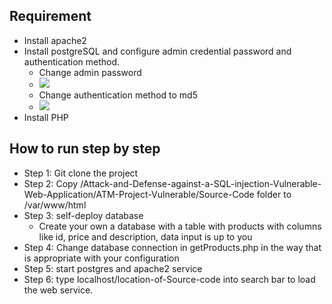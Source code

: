 ## Requirement
- Install apache2
- Install postgreSQL and configure admin credential password and authentication method.
    - Change admin password
    - ![](https://i.imgur.com/n8VF3t3.png)
    - Change authentication method to md5
    - ![](https://i.imgur.com/cexfg2q.png)
- Install PHP

## How to run step by step
- Step 1: Git clone the project
- Step 2: Copy /Attack-and-Defense-against-a-SQL-injection-Vulnerable-Web-Application/ATM-Project-Vulnerable/Source-Code folder to /var/www/html
- Step 3: self-deploy database
    - Create your own a database with a table with products with columns like id, price and description, data input is up to you
- Step 4: Change database connection in getProducts.php in the way that is appropriate with your configuration
- Step 5: start postgres and apache2 service
- Step 6: type localhost/location-of-Source-code into search bar to load the web service.